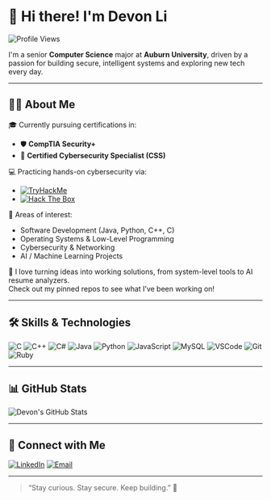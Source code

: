 # 👋 Hi there! I'm Devon Li

![Profile Views](https://komarev.com/ghpvc/?username=dzl0109&label=👀+Profile+Views&color=blueviolet&style=flat-square)

I'm a senior **Computer Science** major at **Auburn University**, driven by a passion for building secure, intelligent systems and exploring new tech every day.

---

## 👨‍💻 About Me

🎓 Currently pursuing certifications in:
- 🛡️ **CompTIA Security+**
- 🔐 **Certified Cybersecurity Specialist (CSS)**

💻 Practicing hands-on cybersecurity via:
- [![TryHackMe](https://img.shields.io/badge/TryHackMe-Red?logo=tryhackme&logoColor=white)](https://tryhackme.com/)
- [![Hack The Box](https://img.shields.io/badge/HackTheBox-111927?logo=hackthebox&logoColor=white)](https://www.hackthebox.com/)

🔧 Areas of interest:
- Software Development (Java, Python, C++, C)
- Operating Systems & Low-Level Programming
- Cybersecurity & Networking
- AI / Machine Learning Projects

🧠 I love turning ideas into working solutions, from system-level tools to AI resume analyzers.  
Check out my pinned repos to see what I’ve been working on!

---

## 🛠️ Skills & Technologies

![C](https://img.shields.io/badge/C-00599C?style=flat-square&logo=c&logoColor=white)
![C++](https://img.shields.io/badge/C++-00599C?style=flat-square&logo=c%2B%2B&logoColor=white)
![C#](https://img.shields.io/badge/C%23-239120?style=flat-square&logo=c-sharp&logoColor=white)
![Java](https://img.shields.io/badge/Java-ED8B00?style=flat-square&logo=java&logoColor=white)
![Python](https://img.shields.io/badge/Python-3776AB?style=flat-square&logo=python&logoColor=white)
![JavaScript](https://img.shields.io/badge/JavaScript-F7DF1E?style=flat-square&logo=javascript&logoColor=black)
![MySQL](https://img.shields.io/badge/MySQL-4479A1?style=flat-square&logo=mysql&logoColor=white)
![VSCode](https://img.shields.io/badge/VSCode-007ACC?style=flat-square&logo=visual-studio-code&logoColor=white)
![Git](https://img.shields.io/badge/Git-F05032?style=flat-square&logo=git&logoColor=white)
![Ruby](https://img.shields.io/badge/Ruby-CC342D?style=flat-square&logo=ruby&logoColor=white)

---

## 📊 GitHub Stats

![Devon's GitHub Stats](https://github-readme-stats.vercel.app/api?username=dzl0109&show_icons=true&theme=radical)

---

## 🔗 Connect with Me

[![LinkedIn](https://img.shields.io/badge/LinkedIn-0077B5?style=flat-square&logo=linkedin&logoColor=white)](https://www.linkedin.com/in/devonli/)
[![Email](https://img.shields.io/badge/Email-devonli8314@gmail.com-D14836?style=flat-square&logo=gmail&logoColor=white)](mailto:devonli8314@gmail.com)

---

> “Stay curious. Stay secure. Keep building.” 🚀


